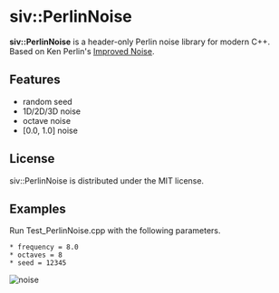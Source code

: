# siv::PerlinNoise
**siv::PerlinNoise** is a header-only Perlin noise library for modern C++.  
Based on Ken Perlin's [Improved Noise](<http://mrl.nyu.edu/~perlin/noise/>).

## Features
* random seed
* 1D/2D/3D noise
* octave noise
* [0.0, 1.0] noise

## License
siv::PerlinNoise is distributed under the MIT license.

## Examples
Run Test_PerlinNoise.cpp with the following parameters.
```
* frequency = 8.0
* octaves = 8
* seed = 12345
```

![noise](f8o8_12345.bmp)
